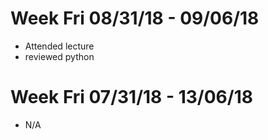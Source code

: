 # Week Fri 08/31/18 - 09/06/18

* Attended lecture
* reviewed python

# Week Fri 07/31/18 - 13/06/18
* N/A
